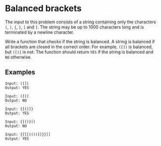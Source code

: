 # Balanced brackets

The input to this problem consists of a string containing only the characters `(`, `)`, `{`, `}`, `[` and `]`. The string may be up to 1000 characters long and is terminated by a newline character.

Write a function that checks if the string is balanced. A string is balanced if all brackets are closed in the correct order. For example, `([])` is balanced, but `([)]` is not. The function should return `YES` if the string is balanced and `NO` otherwise.

## Examples

```text
Input: ([])
Output: YES

Input: ([)]
Output: NO

Input: {[()]}
Output: YES

Input: {[()}()
Output: NO

Input: {{[[(())]]}}[]
Output: YES
```
